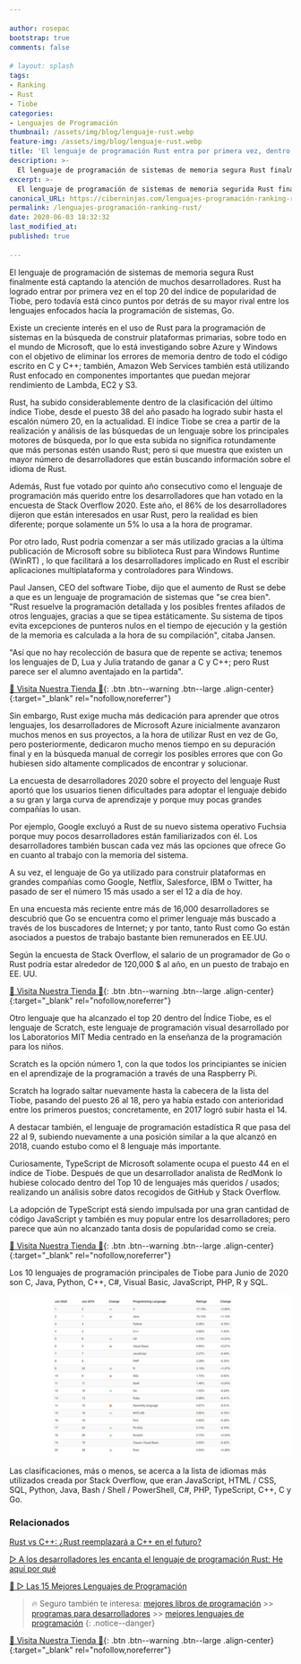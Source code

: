 ```yaml
---

author: rosepac
bootstrap: true
comments: false

# layout: splash
tags:
- Ranking
- Rust
- Tiobe
categories:
- Lenguajes de Programación
thumbnail: /assets/img/blog/lenguaje-rust.webp
feature-img: /assets/img/blog/lenguaje-rust.webp
title: 'El lenguaje de programación Rust entra por primera vez, dentro de los 20 lenguajes más populares'
description: >-
  El lenguaje de programación de sistemas de memoria segura Rust finalmente está captando la atención de muchos desarrolladores.
excerpt: >-
  El lenguaje de programación de sistemas de memoria segurida Rust finalmente está captando la atención de muchos desarrolladores.
canonical_URL: https://ciberninjas.com/lenguajes-programación-ranking-rust/
permalink: /lenguajes-programación-ranking-rust/
date: 2020-06-03 18:32:32
last_modified_at: 
published: true

---
```


El lenguaje de programación de sistemas de memoria segura Rust finalmente está captando la atención de muchos desarrolladores. Rust ha logrado entrar por primera vez en el top 20 del índice de popularidad de Tiobe, pero todavía está cinco puntos por detrás de su mayor rival entre los lenguajes enfocados hacía la programación de sistemas, Go.

Existe un creciente interés en el uso de Rust para la programación de sistemas en la búsqueda de construir plataformas primarias, sobre todo en el mundo de Microsoft, que lo está investigando sobre Azure y Windows con el objetivo de eliminar los errores de memoria dentro de todo el código escrito en C y C++; también, Amazon Web Services también está utilizando Rust enfocado en componentes importantes que puedan mejorar rendimiento de Lambda, EC2 y S3.

Rust, ha subido considerablemente dentro de la clasificación del último índice Tiobe, desde el puesto 38 del año pasado ha logrado subir hasta el escalón número 20, en la actualidad. El índice Tiobe se crea a partir de la realización y análisis de las búsquedas de un lenguaje sobre los principales motores de búsqueda, por lo que esta subida no significa rotundamente que más personas estén usando Rust; pero si que muestra que existen un mayor número de desarrolladores que están buscando información sobre el idioma de Rust.

Además, Rust fue votado por quinto año consecutivo como el lenguaje de programación más querido entre los desarrolladores que han votado en la encuesta de Stack Overflow 2020. Este año, el 86% de los desarrolladores dijeron que están interesados ​​en usar Rust, pero la realidad es bien diferente; porque solamente un 5% lo usa a la hora de programar.

Por otro lado, Rust podría comenzar a ser más utilizado gracias a la última publicación de Microsoft sobre su  biblioteca Rust para Windows Runtime (WinRT) , lo que facilitará a los desarrolladores implicado en Rust el escribir aplicaciones multiplataforma y controladores para Windows.

Paul Jansen, CEO del software Tiobe, dijo que el aumento de Rust se debe a que es un lenguaje de programación de sistemas que "se crea bien". "Rust resuelve la programación detallada y los posibles frentes afilados de otros lenguajes, gracias a que se tipea estáticamente. Su sistema de tipos evita excepciones de punteros nulos en el tiempo de ejecución y la gestión de la memoria es calculada a la hora de su compilación", citaba Jansen.

"Así que no hay recolección de basura que de repente se activa; tenemos los lenguajes de D, Lua y Julia tratando de ganar a C y C++; pero Rust parece ser el alumno aventajado en la partida".

[🎁 Visita Nuestra Tienda 🎁](https://www.amazon.es/shop/cibercursos){: .btn .btn--warning .btn--large .align-center}{:target="_blank" rel="nofollow,noreferrer"}

Sin embargo, Rust exige mucha más dedicación para aprender que otros lenguajes, los desarrolladores de Microsoft Azure inicialmente avanzaron muchos menos en sus proyectos, a la hora de utilizar Rust en vez de Go, pero posteriormente, dedicaron mucho menos tiempo en su depuración final y en la búsqueda manual de corregir los posibles errores que con Go hubiesen sido altamente complicados de encontrar y solucionar.

La encuesta de desarrolladores 2020 sobre el proyecto del lenguaje Rust aportó que los usuarios tienen dificultades para adoptar el lenguaje debido a su gran y larga curva de aprendizaje y porque muy pocas grandes compañías lo usan.

Por ejemplo, Google excluyó a Rust de su nuevo sistema operativo Fuchsia porque muy pocos desarrolladores están familiarizados con él. Los desarrolladores también buscan cada vez más las opciones que ofrece Go en cuanto al trabajo con la memoria del sistema.

A su vez, el lenguaje de Go ya utilizado para construir plataformas en grandes compañías como Google, Netflix, Salesforce, IBM o Twitter, ha pasado de ser el número 15 más usado a ser el 12 a día de hoy.

En una encuesta más reciente entre más de 16,000 desarrolladores se descubrió que Go se encuentra como el primer lenguaje más buscado a través de los buscadores de Internet; y por tanto, tanto Rust como Go están asociados a puestos de trabajo bastante bien remunerados en EE.UU.

Según la encuesta de Stack Overflow, el salario de un programador de Go o Rust podría estar alrededor de 120,000 $ al año, en un puesto de trabajo en EE. UU.

[🎁 Visita Nuestra Tienda 🎁](https://www.amazon.es/shop/cibercursos){: .btn .btn--warning .btn--large .align-center}{:target="_blank" rel="nofollow,noreferrer"}

Otro lenguaje que ha alcanzado el top 20 dentro del Índice Tiobe, es el lenguaje de Scratch, este lenguaje de programación visual desarrollado por los Laboratorios MIT Media centrado en la enseñanza de la programación para los niños.

Scratch es la opción número 1, con la que todos los principiantes se inicien en el aprendizaje de la programación a través de una Raspberry Pi.

Scratch ha logrado saltar nuevamente hasta la cabecera de la lista del Tiobe, pasando del puesto 26 al 18, pero ya había estado con anterioridad entre los primeros puestos; concretamente, en 2017 logró subir hasta el 14. 

A destacar también, el lenguaje de programación estadística R que pasa del 22 al 9, subiendo nuevamente a una posición similar a la que alcanzó en 2018, cuando estubo como el 8 lenguaje más importante.

Curiosamente, TypeScript de Microsoft solamente ocupa el puesto 44 en el índice de Tiobe. Después de que un desarrollador analista de RedMonk lo hubiese colocado dentro del Top 10 de lenguajes más queridos / usados; realizando un análisis sobre datos recogidos de GitHub y Stack Overflow.

La adopción de TypeScript está siendo impulsada por una gran cantidad de código JavaScript y también es muy popular entre los desarrolladores; pero parece que aún no alcanzado tanta dosis de popularidad como se creía.

[🎁 Visita Nuestra Tienda 🎁](https://www.amazon.es/shop/cibercursos){: .btn .btn--warning .btn--large .align-center}{:target="_blank" rel="nofollow,noreferrer"}

Los 10 lenguajes de programación principales de Tiobe para Junio de 2020 son C, Java, Python, C++, C#, Visual Basic, JavaScript, PHP, R y SQL. 

![Lenguaje de programación Rust ha visto su clasificación aumentar considerablemente en Tiobe, de 38 el año pasado a 20 hoy](/assets/img/blog/tiobe-junio-2020.webp "Lenguaje de programación Rust ha visto su clasificación aumentar considerablemente en Tiobe, de 38 el año pasado a 20 hoy")

Las clasificaciones, más o menos, se acerca a la lista de idiomas más utilizados creada por Stack Overflow, que eran JavaScript, HTML / CSS, SQL, Python, Java, Bash / Shell / PowerShell, C#, PHP, TypeScript, C++, C y Go.

### Relacionados

[Rust vs C++: ¿Rust reemplazará a C++ en el futuro?](https://ciberninjas.com/rust-vs-c-m%C3%A1s/)

[▷ A los desarrolladores les encanta el lenguaje de programación Rust: He aquí por qué](https://ciberninjas.com/desarrolladores-lenguaje-rust/)

[🥇 ▷ Las 15 Mejores Lenguajes de Programación](https://ciberninjas.com/15-mejores-lenguajes-programacion/)

> 🔥 Seguro también te interesa: [mejores libros de programación](/programar/) >> [programas para desarrolladores](/mejores-sistemas-operativos-para-hackear/) >> [mejores lenguajes de programación](/15-mejores-lenguajes-programacion/)
{: .notice--danger}

[🎁 Visita Nuestra Tienda 🎁](https://www.amazon.es/shop/cibercursos){: .btn .btn--warning .btn--large .align-center}{:target="_blank" rel="nofollow,noreferrer"}